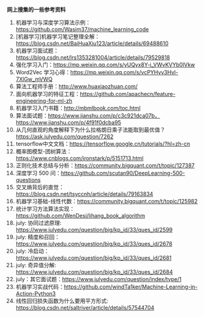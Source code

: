 **网上搜集的一些参考资料**
1. 机器学习与深度学习算法示例：https://github.com/Wasim37/machine_learning_code
2. [机器学习]机器学习笔记整理全解：https://blog.csdn.net/BaiHuaXiu123/article/details/69488610
3. 机器学习面试题：https://blog.csdn.net/lrs1353281004/article/details/79529818
4. 强化学习入门：https://mp.weixin.qq.com/s/yUQyx8Y-i_VWvKVYb0lVkw
5. Word2Vec 学习心得：https://mp.weixin.qq.com/s/vcPYHyv3Hvl-7XlGw_mVWQ
6. 算法工程师手册：http://www.huaxiaozhuan.com/
7. 面向机器学习的特征工程：https://github.com/apachecn/feature-engineering-for-ml-zh
8. 机器学习入门书籍：http://mbmlbook.com/toc.html
9. 算法面试题：https://www.jianshu.com/p/c3c921dca07b，https://www.jianshu.com/p/4f91f0dcba95
10. 从几何直观的角度解释下为什么拉格朗日乘子法能取到最优值？https://ask.julyedu.com/question/7262
11. tensorflow中文文档：https://tensorflow.google.cn/tutorials/?hl=zh-cn
12. 概率图模型-团树算法：https://www.cnblogs.com/ironstark/p/5151713.html
13. 正则化技术总结与分析：https://community.bigquant.com/t/topic/127387
14. 深度学习 500 问：https://github.com/scutan90/DeepLearning-500-questions
15. 交叉熵背后的直觉：https://blog.csdn.net/tsyccnh/article/details/79163834
16. 机器学习基础-线性代数：https://community.bigquant.com/t/topic/125982
17. 统计学习方法算法实现：https://github.com/WenDesi/lihang_book_algorithm
18. july: 协同过滤原理: https://www.julyedu.com/question/big/kp_id/33/ques_id/2599
19. july: 精度和召回：https://www.julyedu.com/question/big/kp_id/33/ques_id/2678
20. july: 冷启动：https://www.julyedu.com/question/big/kp_id/33/ques_id/2681
21. july: 奇异值分解: https://www.julyedu.com/question/big/kp_id/33/ques_id/2684
22. july：其它面试题：https://www.julyedu.com/question/index/type/1
23. 机器学习实战代码：https://github.com/windTa1ker/Machine-Learning-in-Action-Python3
24. 线性回归损失函数为什么要用平方形式: https://blog.csdn.net/saltriver/article/details/57544704
